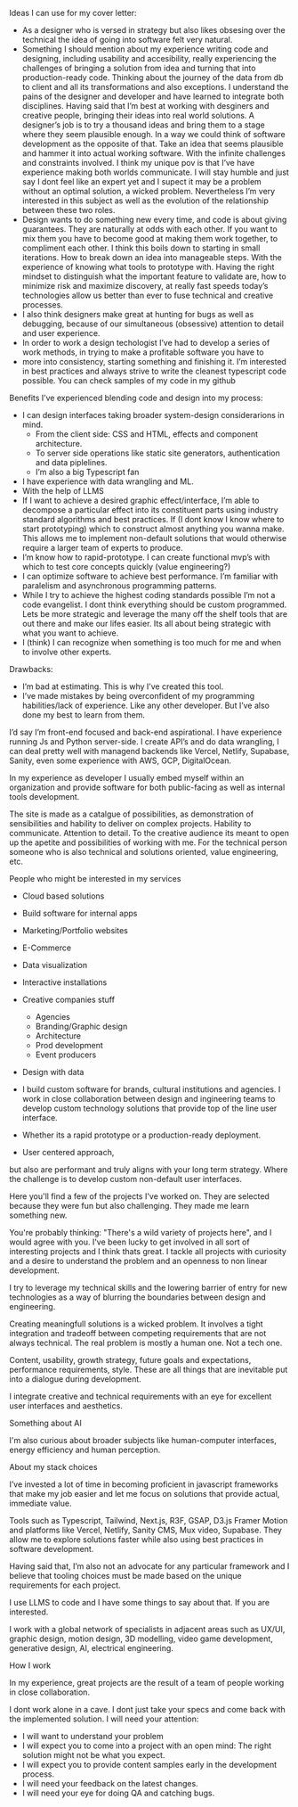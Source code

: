 <!-- markdownlint-disable -->

Ideas I can use for my cover letter:
- As a designer who is versed in strategy but also likes obsesing over the technical the idea of going into software felt very natural. 
- Something I should mention about my experience writing code and designing, including usability and accesibility, really experiencing the challenges of bringing a solution from idea and turning that into production-ready code. Thinking about the journey of the data from db to client and all its transformations and also exceptions. I understand the pains of the designer and developer and have learned to integrate both disciplines. Having said that I’m best at working with desginers and creative people, bringing their ideas into real world solutions. A designer’s job is to try a thousand ideas and bring them to a stage where they seem plausible enough. In a way we could think of software development as the opposite of that. Take an idea that seems plausible and hammer it into actual working software. With the infinite challenges and constraints involved. I think my unique pov is that I’ve have experience making both worlds communicate. I will stay humble and just say I dont feel like an expert yet and I supect it may be a problem without an optimal solution, a wicked problem. Nevertheless I’m very interested in this subject as well as the evolution of the relationship between these two roles.
- Design wants to do something new every time, and code is about giving guarantees. They are naturally at odds with each other. If you want to mix them you have to become good at making them work together, to compliment each other. I think this boils down to starting in small iterations. How to break down an idea into manageable steps. With the experience of knowing what tools to prototype with. Having the right mindset to distinguish what the important feature to validate are, how to minimize risk and maximize discovery, at really fast speeds today’s technologies allow us better than ever to fuse technical and creative processes. 
- I also think designers make great at hunting for bugs as well as debugging, because of our simultaneous (obsessive) attention to detail and user experience.
- In order to work a design techologist  I’ve had to develop a series of work  methods, in trying to make a profitable software you have to 
-  more into consistency, starting something and finishing it.  I’m interested in best practices and always strive to write the cleanest typescript code possible. You can check samples of my code in my github



Benefits I’ve experienced blending code and design into my process:
- I can design interfaces taking broader system-design considerarions in mind. 
    - From the client side: CSS and HTML, effects and component architecture. 
    - To server side operations like static site generators, authentication and data piplelines.
    - I’m also a big Typescript fan
- I have experience with data wrangling and ML.
- With the help of LLMS
- If I want to achieve a desired graphic effect/interface, I’m able to decompose a particular effect into its constituent parts using industry standard algorithms and best practices. If (I dont know I know where to start prototyping) which to construct almost anything you wanna make. This allows me to implement non-default solutions that would otherwise require a larger team of experts to produce.
- I’m know how to rapid-prototype. I can create functional mvp’s with which to test core concepts quickly (value engineering?)
- I can optimize software to achieve best performance. I’m familiar with paralelism and asynchronous programming patterns.
- While I try to achieve the highest coding standards possible I’m not a code evangelist. I dont think everything should be custom programmed. Lets be more strategic and leverage the many off the shelf tools that are out there and make our lifes easier. Its all about being strategic with what you want to achieve.
- I (think) I can recognize when something is too much for me and when to involve other experts.

Drawbacks:
- I’m bad at estimating. This is why I’ve created this tool.
- I’ve made mistakes by being overconfident of my programming habilities/lack of experience. Like any other developer. But I’ve also done my best to learn from them.


I’d say I’m front-end focused and back-end aspirational. I have experience running Js and Python server-side. I create API’s and do data wrangling, I can deal pretty well with managend backends like Vercel, Netlify, Supabase, Sanity, even some experience with AWS, GCP, DigitalOcean.

In my experience as developer I usually embed myself within an organization and provide software for both public-facing as well as internal tools development.

The site is made as a catalgue of possibilities, as demonstration of sensibilities and hability to deliver on complex projects. Hability to communicate. Attention to detail.
To the creative audience its meant to open up the apetite and possibilities of working with me. For the technical person someone who is also technical and solutions oriented, value engineering, etc.



People who might be interested in my services
- Cloud based solutions 
- Build software for internal apps
- Marketing/Portfolio websites
- E-Commerce
- Data visualization
- Interactive installations

- Creative companies stuff
    - Agencies
    - Branding/Graphic design
    - Architecture
    - Prod development
    - Event producers

- Design with data
- I build custom software for brands, cultural institutions and agencies. I work in close collaboration between design and ingineering teams to develop custom technology solutions that provide top of the line user interface.
- Whether its a rapid prototype or a production-ready deployment.  
- User centered approach, 

but also are performant and truly aligns with your long term strategy.
Where the challenge is to develop custom non-default user interfaces.

Here you'll find a few of the projects I've worked on. They are selected because they were fun but also challenging. They made me learn something new.

You're probably thinking: "There's a wild variety of projects here", and I would agree with you.
I've been lucky to get involved in all sort of interesting projects and I think thats great. I tackle all projects with curiosity and a desire to understand the problem and an openness to non linear development.

I try to leverage my technical skills and the lowering barrier of entry for new technologies as a way of blurring the boundaries between design and engineering. 

Creating meaningfull solutions is a wicked problem. It involves a tight integration and tradeoff between competing requirements that are not always technical. The real problem is mostly a human one. Not a tech one.

Content, usability, growth strategy, future goals and expectations, performance requirements, style. These are all things that are inevitable put into a dialogue during development.

I integrate creative and technical requirements with an eye for excellent user interfaces and aesthetics. 

Something about AI

I'm also curious about broader subjects like human-computer interfaces, energy efficiency and human perception.
 

About my stack choices

I’ve invested a lot of time in becoming proficient in javascript frameworks that make my job easier and let me focus on solutions that provide actual, immediate value.

Tools such as Typescript, Tailwind, Next.js, R3F, GSAP, D3.js Framer Motion and platforms like Vercel, Netlify, Sanity CMS, Mux video, Supabase. They allow me to explore solutions faster while also using best practices in software development.

Having said that, I’m also not an advocate for any particular framework and I believe that tooling choices must be made based on the unique requirements for each project.

I use LLMS to code and I have some things to say about that. If you are interested.

I work with a global network of specialists in adjacent areas such as UX/UI, graphic design, motion design, 3D modelling, video game development, generative design, AI, electrical engineering. 


How I work

In my experience, great projects are the result of a team of people working in close collaboration.

I dont work alone in a cave.
I dont just take your specs and come back with the implemented solution.
I will need your attention:
- I will want to understand your problem
- I will expect you to come into a project with an open mind: The right solution might not be what you expect.
- I will expect you to provide content samples early in the development process. 
- I will need your feedback on the latest changes.
- I will need your eye for doing QA and catching bugs.